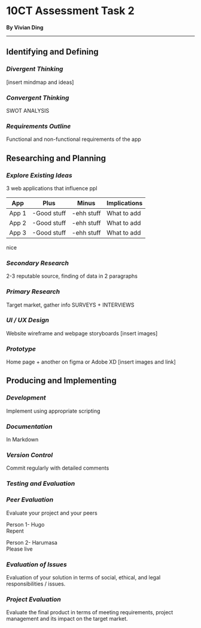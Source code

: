 
<br>

# **10CT Assessment Task 2**
**By Vivian Ding**

---

## **Identifying and Defining**
### *Divergent Thinking*

[insert mindmap and ideas]

### *Convergent Thinking*

SWOT ANALYSIS

### *Requirements Outline*

Functional and non-functional requirements of the app

## **Researching and Planning**
### *Explore Existing Ideas*

3 web applications that influence ppl

| App | Plus | Minus | Implications |
|-----|------|-------|--------------|
| App 1| -Good stuff | -ehh stuff | What to add |
| App 2| -Good stuff | -ehh stuff | What to add |
| App 3| -Good stuff | -ehh stuff | What to add |

nice




### *Secondary Research*

2-3 reputable source, finding of data in 2 paragraphs

### *Primary Research*

Target market, gather info
SURVEYS + INTERVIEWS

### *UI / UX Design*

Website wireframe and webpage storyboards
[insert images]

### *Prototype*

Home page + another on figma or Adobe XD
[insert images and link]

## **Producing and Implementing**

### *Development*

Implement using appropriate scripting

### *Documentation*

In Markdown

### *Version Control*

Commit regularly with detailed comments

### *Testing and Evaluation*

### *Peer Evaluation*

Evaluate your project and your peers

Person 1- Hugo  
Repent

Person 2- Harumasa  
Please live

### *Evaluation of Issues*

Evaluation of your solution in terms of social, ethical, and legal responsibilities / issues.

### *Project Evaluation*

Evaluate the final product in terms of meeting requirements, project management and its impact on the target market.
